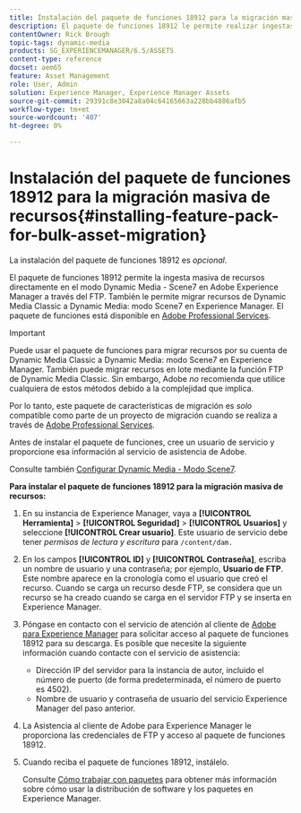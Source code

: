 ```yaml
---
title: Instalación del paquete de funciones 18912 para la migración masiva de recursos
description: El paquete de funciones 18912 le permite realizar ingestas masivas de recursos mediante FTP, o migrar recursos de Dynamic Media Classic a Dynamic Media en Adobe Experience Manager. Este paquete de funciones opcional está disponible en el soporte de Adobe.
contentOwner: Rick Brough
topic-tags: dynamic-media
products: SG_EXPERIENCEMANAGER/6.5/ASSETS
content-type: reference
docset: aem65
feature: Asset Management
role: User, Admin
solution: Experience Manager, Experience Manager Assets
source-git-commit: 29391c8e3042a8a04c64165663a228bb4886afb5
workflow-type: tm+mt
source-wordcount: '407'
ht-degree: 0%

---
```


# Instalación del paquete de funciones 18912 para la migración masiva de recursos{#installing-feature-pack-for-bulk-asset-migration}

La instalación del paquete de funciones 18912 es *opcional*.

El paquete de funciones 18912 permite la ingesta masiva de recursos directamente en el modo Dynamic Media - Scene7 en Adobe Experience Manager a través del FTP. También le permite migrar recursos de Dynamic Media Classic a Dynamic Media: modo Scene7 en Experience Manager. El paquete de funciones está disponible en [Adobe Professional Services](https://business.adobe.com/customers/consulting-services/main.html).

>[!IMPORTANT]
>
>Puede usar el paquete de funciones para migrar recursos por su cuenta de Dynamic Media Classic a Dynamic Media: modo Scene7 en Experience Manager. También puede migrar recursos en lote mediante la función FTP de Dynamic Media Classic. Sin embargo, Adobe *no* recomienda que utilice cualquiera de estos métodos debido a la complejidad que implica.
>
>Por lo tanto, este paquete de características de migración es *solo* compatible como parte de un proyecto de migración cuando se realiza a través de [Adobe Professional Services](https://business.adobe.com/customers/consulting-services/main.html).

Antes de instalar el paquete de funciones, cree un usuario de servicio y proporcione esa información al servicio de asistencia de Adobe.

Consulte también [Configurar Dynamic Media - Modo Scene7](/help/assets/config-dms7.md).

**Para instalar el paquete de funciones 18912 para la migración masiva de recursos:**

1. En su instancia de Experience Manager, vaya a **[!UICONTROL Herramienta]** > **[!UICONTROL Seguridad]** > **[!UICONTROL Usuarios]** y seleccione **[!UICONTROL Crear usuario]**. Este usuario de servicio debe tener *permisos de lectura y escritura* para `/content/dam.`
1. En los campos **[!UICONTROL ID]** y **[!UICONTROL Contraseña]**, escriba un nombre de usuario y una contraseña; por ejemplo, **Usuario de FTP**. Este nombre aparece en la cronología como el usuario que creó el recurso. Cuando se carga un recurso desde FTP, se considera que un recurso se ha creado cuando se carga en el servidor FTP y se inserta en Experience Manager.
1. Póngase en contacto con el servicio de atención al cliente de [Adobe para Experience Manager](https://experienceleague.adobe.com/es?support-solution=General#support) para solicitar acceso al paquete de funciones 18912 para su descarga. Es posible que necesite la siguiente información cuando contacte con el servicio de asistencia:

   * Dirección IP del servidor para la instancia de autor, incluido el número de puerto (de forma predeterminada, el número de puerto es 4502).
   * Nombre de usuario y contraseña de usuario del servicio Experience Manager del paso anterior.

1. La Asistencia al cliente de Adobe para Experience Manager le proporciona las credenciales de FTP y acceso al paquete de funciones 18912.
1. Cuando reciba el paquete de funciones 18912, instálelo.

   Consulte [Cómo trabajar con paquetes](/help/sites-administering/package-manager.md) para obtener más información sobre cómo usar la distribución de software y los paquetes en Experience Manager.
